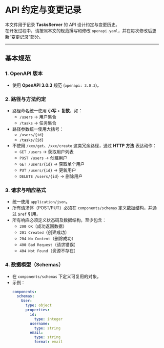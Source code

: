 # API 约定与变更记录

本文件用于记录 **TasksServer** 的 API 设计约定与变更历史。  
在开发过程中，请按照本文的规范撰写和修改 `openapi.yaml`，并在每次修改后更新“变更记录”部分。

---

## 基本规范

### 1. OpenAPI 版本
- 使用 **OpenAPI 3.0.3** 规范 (`openapi: 3.0.3`)。

### 2. 路径与方法约定
- 路径命名统一使用 **小写 + 复数**，如：  
  - `/users` → 用户集合  
  - `/tasks` → 任务集合
- 路径参数统一使用大括号：  
  - `/users/{id}`  
  - `/tasks/{id}`
- 不使用 `/xxx/get`、`/xxx/create` 这类冗余路径，通过 **HTTP 方法** 表达动作：
  - `GET /users` → 获取用户列表  
  - `POST /users` → 创建用户  
  - `GET /users/{id}` → 获取单个用户  
  - `PUT /users/{id}` → 更新用户  
  - `DELETE /users/{id}` → 删除用户

### 3. 请求与响应格式
- 统一使用 `application/json`。
- 所有请求体（POST/PUT）必须在 `components/schemas` 定义数据结构，并通过 `$ref` 引用。
- 所有响应必须定义状态码及数据结构，至少包含：
  - `200 OK`（成功返回数据）
  - `201 Created`（创建成功）
  - `204 No Content`（删除成功）
  - `400 Bad Request`（请求错误）
  - `404 Not Found`（资源不存在）

### 4. 数据模型（Schemas）
- 在 `components/schemas` 下定义可复用的对象。
- 示例：
  ```yaml
  components:
    schemas:
      User:
        type: object
        properties:
          id:
            type: integer
          username:
            type: string
          email:
            type: string
            format: email
